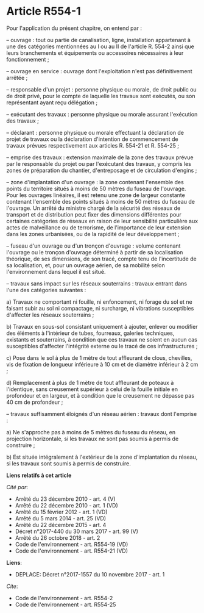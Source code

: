# Article R554-1

Pour l'application du présent chapitre, on entend par :

– ouvrage : tout ou partie de canalisation, ligne, installation appartenant à une des catégories mentionnées au I ou au II de
l'article R. 554-2 ainsi que leurs branchements et équipements ou accessoires nécessaires à leur fonctionnement ;

– ouvrage en service : ouvrage dont l'exploitation n'est pas définitivement arrêtée ;

– responsable d'un projet : personne physique ou morale, de droit public ou de droit privé, pour le compte de laquelle les
travaux sont exécutés, ou son représentant ayant reçu délégation ;

– exécutant des travaux : personne physique ou morale assurant l'exécution des travaux ;

– déclarant : personne physique ou morale effectuant la déclaration de projet de travaux ou la déclaration d'intention de
commencement de travaux prévues respectivement aux articles R. 554-21 et R. 554-25 ;

– emprise des travaux : extension maximale de la zone des travaux prévue par le responsable du projet ou par l'exécutant des
travaux, y compris les zones de préparation du chantier, d'entreposage et de circulation d'engins ;

– zone d'implantation d'un ouvrage : la zone contenant l'ensemble des points du territoire situés à moins de 50 mètres du
fuseau de l'ouvrage. Pour les ouvrages linéaires, il est retenu une zone de largeur constante contenant l'ensemble des points
situés à moins de 50 mètres du fuseau de l'ouvrage. Un arrêté du ministre chargé de la sécurité des réseaux de transport et
de distribution peut fixer des dimensions différentes pour certaines catégories de réseaux en raison de leur sensibilité
particulière aux actes de malveillance ou de terrorisme, de l'importance de leur extension dans les zones urbanisées, ou de
la rapidité de leur développement ;

– fuseau d'un ouvrage ou d'un tronçon d'ouvrage : volume contenant l'ouvrage ou le tronçon d'ouvrage déterminé à partir de sa
localisation théorique, de ses dimensions, de son tracé, compte tenu de l'incertitude de sa localisation, et, pour un ouvrage
aérien, de sa mobilité selon l'environnement dans lequel il est situé.

– travaux sans impact sur les réseaux souterrains : travaux entrant dans l'une des catégories suivantes :

a) Travaux ne comportant ni fouille, ni enfoncement, ni forage du sol et ne faisant subir au sol ni compactage, ni surcharge,
ni vibrations susceptibles d'affecter les réseaux souterrains ;

b) Travaux en sous-sol consistant uniquement à ajouter, enlever ou modifier des éléments à l'intérieur de tubes, fourreaux,
galeries techniques, existants et souterrains, à condition que ces travaux ne soient en aucun cas susceptibles d'affecter
l'intégrité externe ou le tracé de ces infrastructures ;

c) Pose dans le sol à plus de 1 mètre de tout affleurant de clous, chevilles, vis de fixation de longueur inférieure à 10 cm
et de diamètre inférieur à 2 cm ;

d) Remplacement à plus de 1 mètre de tout affleurant de poteaux à l'identique, sans creusement supérieur à celui de la
fouille initiale en profondeur et en largeur, et à condition que le creusement ne dépasse pas 40 cm de profondeur ;

– travaux suffisamment éloignés d'un réseau aérien : travaux dont l'emprise :

a) Ne s'approche pas à moins de 5 mètres du fuseau du réseau, en projection horizontale, si les travaux ne sont pas soumis à
permis de construire ;

b) Est située intégralement à l'extérieur de la zone d'implantation du réseau, si les travaux sont soumis à permis de
construire.

**Liens relatifs à cet article**

_Cité par_:

  - Arrêté du 23 décembre 2010 - art. 4 (V)
  - Arrêté du 22 décembre 2010 - art. 1 (VD)
  - Arrêté du 15 février 2012 - art. 1 (VD)
  - Arrêté du 5 mars 2014 - art. 25 (VD)
  - Arrêté du 22 décembre 2015 - art. 4
  - Décret n°2017-440 du 30 mars 2017 - art. 99 (V)
  - Arrêté du 26 octobre 2018 - art. 2
  - Code de l'environnement - art. R554-19 (VD)
  - Code de l'environnement - art. R554-21 (VD)

**Liens**:

  - DEPLACE: Décret n°2017-1557 du 10 novembre 2017 - art. 1

_Cite_:

  - Code de l'environnement - art. R554-2
  - Code de l'environnement - art. R554-25
